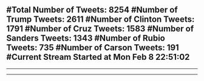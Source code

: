 #Total Number of Tweets: 8254 
#Number of Trump Tweets: 2611
#Number of Clinton Tweets: 1791
#Number of Cruz Tweets: 1583
#Number of Sanders Tweets: 1343
#Number of Rubio Tweets: 735
#Number of Carson Tweets: 191
#Current Stream Started at Mon Feb  8 22:51:02
---
---
---
